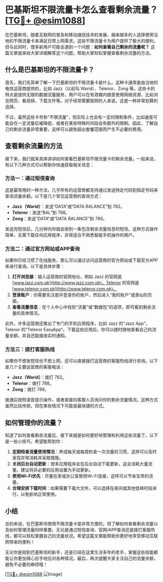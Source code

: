 # 巴基斯坦不限流量卡怎么查看剩余流量？[[TG💪+ @esim1088](https://t.me/s/esim1088)]

在巴基斯坦，随着互联网的普及和移动通信技术的发展，越来越多的人选择使用当地的不限流量卡来满足日常上网需求。这些不限流量卡为用户提供了极大的便利，但与此同时，很多新用户可能会遇到一个问题：**如何查看自己剩余的流量呢？** 这篇文章就来给大家详细解答这个问题，帮助大家轻松掌握查看剩余流量的方法。

## 什么是巴基斯坦的不限流量卡？

首先，我们先简单了解一下巴基斯坦的不限流量卡是什么。这种卡通常是由当地的电信运营商提供的，比如 Jazz（以前叫 Warid）、Telenor、Zong 等。这些卡的特点是提供无限的数据流量服务，用户可以在有效期内随意使用网络资源，比如浏览网页、看视频、下载文件等。对于经常需要联网的人来说，这是一种非常划算的选择。

不过，虽然这些卡号称“不限流量”，但实际上也会有一定的限制条件，比如速度可能会在一定流量后被降低，或者在某些特殊时间段会有额外的限制。因此，了解自己的剩余流量非常重要，这样可以避免超出套餐范围而产生不必要的费用。

## 查看剩余流量的方法

接下来，我们就来具体讲讲如何查看巴基斯坦不限流量卡的剩余流量。一般来说，有以下几种方式可以帮助你快速获取相关信息：

### 方法一：通过短信查询

这是最常用的一种方法，几乎所有的运营商都支持通过发送特定代码到指定号码来查询流量余额。以下是几个常见运营商的查询方式：

- **Jazz（Warid）**：发送“DATA”或“DATA BALANCE”到 782。
- **Telenor**：发送“BAL”到 788。
- **Zong**：发送“DATA”或“DATA BALANCE”到 789。

发送完短信后，几分钟内你就会收到一条包含剩余流量信息的短信。这种方式操作简单，无需下载任何应用程序，非常适合不熟悉智能手机操作的用户。

### 方法二：通过官方网站或APP查询

如果你已经习惯了在线服务，那么可以通过访问运营商的官方网站或下载官方APP来进行查询。以下是具体步骤：

1. **打开浏览器**：输入运营商的官网地址，例如 Jazz 的官网是 [www.jazz.com.pk](http://www.jazz.com.pk)，Telenor 的官网是 [www.telenor.com.pk](http://www.telenor.com.pk)。
2. **登录账户**：你需要先注册并登录你的账户，然后进入“我的账户”或类似的页面。
3. **查看流量信息**：在个人中心中找到“流量”或“数据包”的选项，即可看到剩余流量的具体情况。

此外，许多运营商还推出了专门的手机应用程序，比如 Jazz 的“Jazz App”，Telenor 的“Telenor EasyApp”。下载这些应用后，你可以随时随地查看自己的流量余额，并且还能接收实时通知。

### 方法三：拨打客服热线

如果你不想发短信也不想上网，还可以直接拨打运营商的客服热线进行咨询。以下是几个主要运营商的客服电话：

- **Jazz（Warid）**：拨打 782。
- **Telenor**：拨打 788。
- **Zong**：拨打 789。

拨通后按照语音提示操作，或者直接向客服人员询问你的剩余流量情况。这种方式虽然比较传统，但在某些情况下可能是最快捷的方式。

## 如何管理你的流量？

知道了如何查看剩余流量后，接下来就是如何更好地管理和利用这些流量了。以下是一些小技巧，希望能帮到你：

1. **定期检查流量使用情况**：养成每天或每周检查一次流量的习惯，这样可以及时发现异常消耗并采取措施。
2. **关闭后台自动更新**：很多应用程序会在后台自动下载更新，这会消耗大量流量。建议将非必要的应用设置为手动更新。
3. **使用Wi-Fi优先**：尽量在家或办公室使用Wi-Fi连接，这样可以节省宝贵的流量。
4. **合理安排下载时间**：如果需要下载大文件，可以选择在夜间或其他低峰时段进行，以免影响正常使用。

## 小结

总的来说，在巴基斯坦使用不限流量卡是非常方便的，但了解如何查看剩余流量以及如何管理流量同样重要。无论是通过短信查询、官网/APP查询还是拨打客服热线，都可以轻松掌握自己的流量状况。希望这篇文章能帮助你更好地享受移动互联网带来的便利！

无论你是刚到巴基斯坦的新手，还是已经在这里生活多年的老手，掌握这些技能都能让你更加得心应手地应对各种情况。最后，再次提醒大家关注自己的流量余额，避免不必要的麻烦哦！

[[TG💪+ @esim1088](https://t.me/s/esim1088) ![Image](https://i.postimg.cc/4NQfJmqS/Snipaste-2025-05-13-00-14-12.png)]